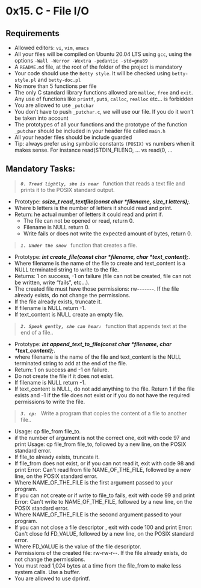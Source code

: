 # 0x15. C - File I/O
## Requirements
- Allowed editors: `vi`, `vim`, `emacs`
- All your files will be compiled on Ubuntu 20.04 LTS using `gcc`, using the options `-Wall -Werror -Wextra -pedantic -std=gnu89`
- A `README.md` file, at the root of the folder of the project is mandatory
- Your code should use the `Betty style`. It will be checked using `betty-style.pl` and `betty-doc.pl`
- No more than 5 functions per file
- The only C standard library functions allowed are `malloc`, `free` and `exit`. Any use of functions like `printf`, `put`s, `calloc`, `realloc` etc… is forbidden
- You are allowed to use `_putchar`
- You don’t have to push `_putchar.c`, we will use our file. If you do it won’t be taken into account
- The prototypes of all your functions and the prototype of the function `_putchar` should be included in your header file called `main.h`
- All your header files should be include guarded
- Tip: always prefer using symbolic constants `(POSIX)` vs numbers when it makes sense. For instance read(STDIN_FILENO, ... vs read(0, ...

## Mandatory Tasks:
>___`0. Tread lightly, she is near `___ function that reads a text file and prints it to the POSIX standard output.
- Prototype: ___ssize_t read_textfile(const char *filename, size_t letters);___.
- Where b letters is the number of letters it should read and print.
- Return: he actual number of letters it could read and print if.
     - The file can not be opened or read, return 0.
     - Filename is NULL return 0.
     - Write fails or does not write the expected amount of bytes, return 0.
>___`1. Under the snow `___ function that creates a file.
- Prototype: ___int create_file(const char *filename, char *text_content);___.
- Where filename is the name of the file to create and text_content is a NULL terminated string to write to the file.
- Returns: 1 on success, -1 on failure (file can not be created, file can not be written, write “fails”, etc…).
- The created file must have those permissions: rw-------. If the file already exists, do not change the permissions.
- If the file already exists, truncate it.
- If filename is NULL return -1.
- If text_content is NULL create an empty file.

>___`2. Speak gently, she can hear: `___ function that appends text at the end of a file..
- Prototype: ___int append_text_to_file(const char *filename, char *text_content);___.
- where filename is the name of the file and text_content is the NULL terminated string to add at the end of the file.
- Return: 1 on success and -1 on failure.
- Do not create the file if it does not exist.
- If filename is NULL return -1.
- If text_content is NULL, do not add anything to the file. Return 1 if the file exists and -1 if the file does not exist or if you do not have the required permissions to write the file.
>___`3. cp: `___ Write a program that copies the content of a file to another file..
- Usage: cp file_from file_to.
- if the number of argument is not the correct one, exit with code 97 and print Usage: cp file_from file_to, followed by a new line, on the POSIX standard error.
- If file_to already exists, truncate it.
- If file_from does not exist, or if you can not read it, exit with code 98 and print Error: Can't read from file NAME_OF_THE_FILE, followed by a new line, on the POSIX standard error.
- Where NAME_OF_THE_FILE is the first argument passed to your program.
- If you can not create or if write to file_to fails, exit with code 99 and print Error: Can't write to NAME_OF_THE_FILE, followed by a new line, on the POSIX standard error.
- Where NAME_OF_THE_FILE is the second argument passed to your program.
- If you can not close a file descriptor , exit with code 100 and print Error: Can't close fd FD_VALUE, followed by a new line, on the POSIX standard error.
- Where FD_VALUE is the value of the file descriptor.
- Permissions of the created file: rw-rw-r--. If the file already exists, do not change the permissions.
- You must read 1,024 bytes at a time from the file_from to make less system calls. Use a buffer.
- You are allowed to use dprintf.

